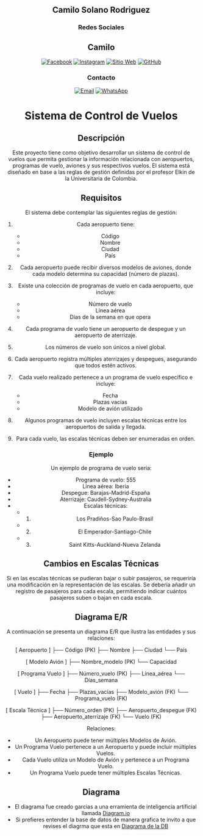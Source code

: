 <div align="center">

## Camilo Solano Rodriguez

### Redes Sociales

## Camilo
[![Facebook](https://img.shields.io/badge/Facebook-1877F2?style=for-the-badge&logo=facebook&logoColor=white)](https://www.facebook.com/camilosolanorodriguez/)
[![Instagram](https://img.shields.io/badge/Instagram-E4405F?style=for-the-badge&logo=instagram&logoColor=white)](https://www.instagram.com/camilosolanoro/)
[![Sitio Web](https://img.shields.io/badge/Camilo-000000?style=for-the-badge&logo=google-chrome&logoColor=white)](http://camilosolanorodriguez.com)
[![GitHub](https://img.shields.io/badge/GitHub-181717?style=for-the-badge&logo=github&logoColor=white)](https://github.com/Camilocsr)

### Contacto

[![Email](https://img.shields.io/badge/Email-D14836?style=for-the-badge&logo=gmail&logoColor=white)](mailto:camilosolanorodiguez@gmail.com)
[![WhatsApp](https://img.shields.io/badge/WhatsApp-25D366?style=for-the-badge&logo=whatsapp&logoColor=white)](https://wa.me/+573136368783)

# Sistema de Control de Vuelos

## Descripción

Este proyecto tiene como objetivo desarrollar un sistema de control de vuelos que permita gestionar la información relacionada con aeropuertos, programas de vuelo, aviones y sus respectivos vuelos. El sistema está diseñado en base a las reglas de gestión definidas por el profesor Elkin de la Universitaria de Colombia.

## Requisitos

El sistema debe contemplar las siguientes reglas de gestión:

1. Cada aeropuerto tiene:
   - Código
   - Nombre
   - Ciudad
   - País

2. Cada aeropuerto puede recibir diversos modelos de aviones, donde cada modelo determina su capacidad (número de plazas).

3. Existe una colección de programas de vuelo en cada aeropuerto, que incluye:
   - Número de vuelo
   - Línea aérea
   - Días de la semana en que opera

4. Cada programa de vuelo tiene un aeropuerto de despegue y un aeropuerto de aterrizaje.

5. Los números de vuelo son únicos a nivel global.

6. Cada aeropuerto registra múltiples aterrizajes y despegues, asegurando que todos estén activos.

7. Cada vuelo realizado pertenece a un programa de vuelo específico e incluye:
   - Fecha
   - Plazas vacías
   - Modelo de avión utilizado

8. Algunos programas de vuelo incluyen escalas técnicas entre los aeropuertos de salida y llegada.

9. Para cada vuelo, las escalas técnicas deben ser enumeradas en orden.

### Ejemplo

Un ejemplo de programa de vuelo sería:
- Programa de vuelo: 555
- Línea aérea: Iberia
- Despegue: Barajas-Madrid-España
- Aterrizaje: Caudell-Sydney-Australia
- Escalas técnicas:
  - 1. Los Pradiños-Sao Paulo-Brasil
  - 2. El Emperador-Santiago-Chile
  - 3. Saint Kitts-Auckland-Nueva Zelanda

## Cambios en Escalas Técnicas

Si en las escalas técnicas se pudieran bajar o subir pasajeros, se requeriría una modificación en la representación de las escalas. Se debería añadir un registro de pasajeros para cada escala, permitiendo indicar cuántos pasajeros suben o bajan en cada escala.

## Diagrama E/R

A continuación se presenta un diagrama E/R que ilustra las entidades y sus relaciones:

[ Aeropuerto ]
    ├── Código (PK)
    ├── Nombre
    ├── Ciudad
    └── País

[ Modelo Avión ]
    ├── Nombre_modelo (PK)
    └── Capacidad

[ Programa Vuelo ]
    ├── Número_vuelo (PK)
    ├── Línea_aérea
    └── Días_semana

[ Vuelo ]
    ├── Fecha
    ├── Plazas_vacías
    ├── Modelo_avión (FK)
    └── Programa_vuelo (FK)

[ Escala Técnica ]
    ├── Número_orden (PK)
    ├── Aeropuerto_despegue (FK)
    ├── Aeropuerto_aterrizaje (FK)
    └── Vuelo (FK)

Relaciones:
- Un Aeropuerto puede tener múltiples Modelos de Avión.
- Un Programa Vuelo pertenece a un Aeropuerto y puede incluir múltiples Vuelos.
- Cada Vuelo utiliza un Modelo de Avión y pertenece a un Programa Vuelo.
- Un Programa Vuelo puede tener múltiples Escalas Técnicas.

## Diagrama
- El diagrama fue creado garcias a una erramienta de inteligencia artificial llamada [Diagram.io](https://dbdiagram.io/)
- Si prefieres entender la base de datos de manera grafica te invito a que revises el diagrma que esta en [Diagrama de la DB](./Documents/Diagram.pdf)